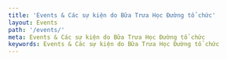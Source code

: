 ```yaml
---
title: 'Events & Các sự kiện do Bữa Trưa Học Đường tổ chức'
layout: Events
path: '/events/'
meta: Events & Các sự kiện do Bữa Trưa Học Đường tổ chức
keywords: Events & Các sự kiện do Bữa Trưa Học Đường tổ chức
---
```

